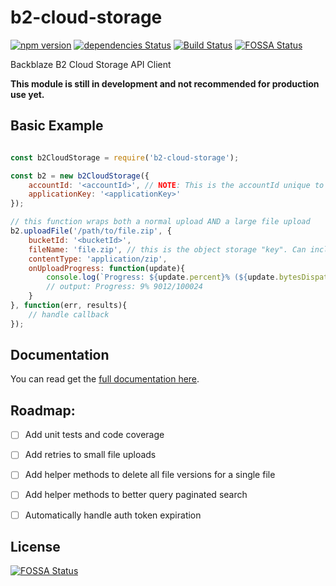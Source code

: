 # b2-cloud-storage
[![npm version](https://badge.fury.io/js/b2-cloud-storage.svg)](https://badge.fury.io/js/b2-cloud-storage)
[![dependencies Status](https://david-dm.org/nodecraft/b2-cloud-storage/status.svg)](https://david-dm.org/nodecraft/b2-cloud-storage)
[![Build Status](https://travis-ci.org/nodecraft/b2-cloud-storage.svg?branch=master)](https://travis-ci.org/nodecraft/b2-cloud-storage)
[![FOSSA Status](https://app.fossa.io/api/projects/git%2Bgithub.com%2Fnodecraft%2Fb2-cloud-storage.svg?type=shield)](https://app.fossa.io/projects/git%2Bgithub.com%2Fnodecraft%2Fb2-cloud-storage?ref=badge_shield)

Backblaze B2 Cloud Storage API Client

**This module is still in development and not recommended for production use yet.**

## Basic Example

```javascript

const b2CloudStorage = require('b2-cloud-storage');

const b2 = new b2CloudStorage({
	accountId: '<accountId>', // NOTE: This is the accountId unique to the key
	applicationKey: '<applicationKey>'
});

// this function wraps both a normal upload AND a large file upload
b2.uploadFile('/path/to/file.zip', {
	bucketId: '<bucketId>',
	fileName: 'file.zip', // this is the object storage "key". Can include a full path
	contentType: 'application/zip',
	onUploadProgress: function(update){
		console.log(`Progress: ${update.percent}% (${update.bytesDispatched}/${update.bytesTotal}`);
		// output: Progress: 9% 9012/100024
	}
}, function(err, results){
	// handle callback
});
```


## Documentation
You can read get the [full documentation here](docs.md).

## Roadmap:
 - [ ] Add unit tests and code coverage
 - [ ] Add retries to small file uploads
 - [ ] Add helper methods to delete all file versions for a single file
 - [ ] Add helper methods to better query paginated search
 - [ ] Automatically handle auth token expiration


## License
[![FOSSA Status](https://app.fossa.io/api/projects/git%2Bgithub.com%2Fnodecraft%2Fb2-cloud-storage.svg?type=large)](https://app.fossa.io/projects/git%2Bgithub.com%2Fnodecraft%2Fb2-cloud-storage?ref=badge_large)
